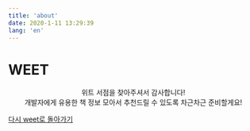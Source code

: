 ```yaml
---
title: 'about'
date: 2020-1-11 13:29:39
lang: 'en'
---
```


# WEET

<div align="center">
위트 서점을 찾아주셔서 감사합니다!<br/>
개발자에게 유용한 책 정보 모아서 추천드릴 수 있도록 차근차근 준비할게요!
</div>

<a href="http://weet.io">다시 weet로 돌아가기</a>
